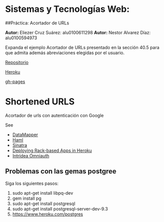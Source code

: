 
# Sistemas y Tecnologías Web:
##Práctica: Acortador de URLs

**Autor:** Eliezer Cruz Suárez: alu0100611298
**Autor:** Nestor Alvarez Díaz: alu0100594973

Expanda el ejemplo Acortador de URLs presentado en la sección 40.5 para que admita además abreviaciones elegidas por el usuario.

[Repositorio](https://github.com/SYTW-1/shortened_urls.git)

[Heroku](shorted.herokuapp.com)

[gh-pages](http://sytw-1.github.io/shortened_urls)

# Shortened URLS

Acortador de urls con autenticación con Google


See

* [DataMapper](http://datamapper.org/getting-started.html)
* [Haml](http://haml.info/)
* [Sinatra](http://www.sinatrarb.com/)
* [Deploying Rack-based Apps in Heroku](https://devcenter.heroku.com/articles/rack)
* [Intridea Omniauth](https://github.com/intridea/omniauth)

## Problemas con las gemas postgree

Siga los siguientes pasos:

1) sudo apt-get install libpq-dev
2) gem install pg
3) sudo apt-get install postgresql
4) sudo apt-get install postgresql-server-dev-9.3
3) https://www.heroku.com/postgres
